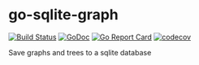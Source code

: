 # go-sqlite-graph
[![Build Status](https://travis-ci.org/binaryplease/go-sqlite-graph.svg?branch=master)](https://travis-ci.org/binaryplease/go-sqlite-graph)
[![GoDoc](https://godoc.org/github.com/binaryplease/go-sqlite-graph?status.svg)](https://godoc.org/github.com/binaryplease/go-sqlite-graph)
[![Go Report Card](https://goreportcard.com/badge/github.com/binaryplease/go-sqlite-graph)](https://goreportcard.com/report/github.com/binaryplease/go-sqlite-graph)
[![codecov](https://codecov.io/gh/binaryplease/go-sqlite-graph/branch/master/graph/badge.svg)](https://codecov.io/gh/binaryplease/go-sqlite-graph)

Save graphs and trees to a sqlite database

